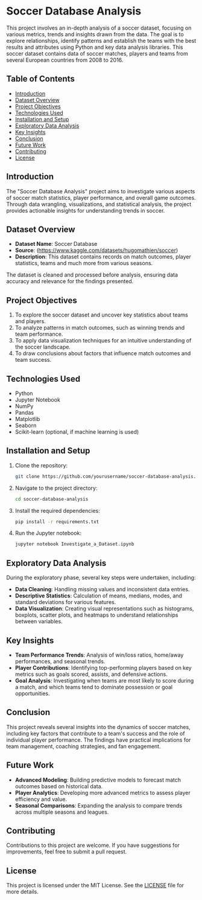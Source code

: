 # Soccer Database Analysis

This project involves an in-depth analysis of a soccer dataset, focusing on various metrics, trends and insights drawn from the data. The goal is to explore relationships, identify patterns and establish the teams with the best results and attributes using Python and key data analysis libraries. This soccer dataset contains data of soccer matches, players and teams from several European countries from 2008 to 2016. 

## Table of Contents
- [Introduction](#introduction)
- [Dataset Overview](#dataset-overview)
- [Project Objectives](#project-objectives)
- [Technologies Used](#technologies-used)
- [Installation and Setup](#installation-and-setup)
- [Exploratory Data Analysis](#exploratory-data-analysis)
- [Key Insights](#key-insights)
- [Conclusion](#conclusion)
- [Future Work](#future-work)
- [Contributing](#contributing)
- [License](#license)

## Introduction

The "Soccer Database Analysis" project aims to investigate various aspects of soccer match statistics, player performance, and overall game outcomes. Through data wrangling, visualizations, and statistical analysis, the project provides actionable insights for understanding trends in soccer.

## Dataset Overview

- **Dataset Name**: Soccer Database
- **Source**: (https://www.kaggle.com/datasets/hugomathien/soccer)
- **Description**: This dataset contains records on match outcomes, player statistics, teams and much more from various seasons.
  
The dataset is cleaned and processed before analysis, ensuring data accuracy and relevance for the findings presented.

## Project Objectives

1. To explore the soccer dataset and uncover key statistics about teams and players.
2. To analyze patterns in match outcomes, such as winning trends and team performance.
3. To apply data visualization techniques for an intuitive understanding of the soccer landscape.
4. To draw conclusions about factors that influence match outcomes and team success.

## Technologies Used

- Python
- Jupyter Notebook
- NumPy
- Pandas
- Matplotlib
- Seaborn
- Scikit-learn (optional, if machine learning is used)

## Installation and Setup

1. Clone the repository:
   ```bash
   git clone https://github.com/yourusername/soccer-database-analysis.git
   ```

2. Navigate to the project directory:
   ```bash
   cd soccer-database-analysis
   ```

3. Install the required dependencies:
   ```bash
   pip install -r requirements.txt
   ```

4. Run the Jupyter notebook:
   ```bash
   jupyter notebook Investigate_a_Dataset.ipynb
   ```

## Exploratory Data Analysis

During the exploratory phase, several key steps were undertaken, including:
- **Data Cleaning**: Handling missing values and inconsistent data entries.
- **Descriptive Statistics**: Calculation of means, medians, modes, and standard deviations for various features.
- **Data Visualization**: Creating visual representations such as histograms, boxplots, scatter plots, and heatmaps to understand relationships between variables.

## Key Insights

- **Team Performance Trends**: Analysis of win/loss ratios, home/away performances, and seasonal trends.
- **Player Contributions**: Identifying top-performing players based on key metrics such as goals scored, assists, and defensive actions.
- **Goal Analysis**: Investigating when teams are most likely to score during a match, and which teams tend to dominate possession or goal opportunities.

## Conclusion

This project reveals several insights into the dynamics of soccer matches, including key factors that contribute to a team's success and the role of individual player performance. The findings have practical implications for team management, coaching strategies, and fan engagement.

## Future Work

- **Advanced Modeling**: Building predictive models to forecast match outcomes based on historical data.
- **Player Analytics**: Developing more advanced metrics to assess player efficiency and value.
- **Seasonal Comparisons**: Expanding the analysis to compare trends across multiple seasons and leagues.

## Contributing

Contributions to this project are welcome. If you have suggestions for improvements, feel free to submit a pull request.

## License

This project is licensed under the MIT License. See the [LICENSE](LICENSE) file for more details.

